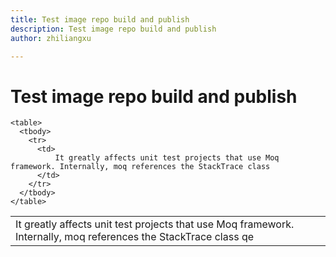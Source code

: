 ```yaml
---
title: Test image repo build and publish
description: Test image repo build and publish
author: zhiliangxu

---
```

# Test image repo build and publish

    <table>
      <tbody>
        <tr>
          <td>
              It greatly affects unit test projects that use Moq framework. Internally, moq references the StackTrace class
          </td>
        </tr>
      </tbody>
    </table>

<table>
  <tbody>
    <tr>
      <td>
          It greatly affects unit test projects that use Moq framework. Internally, moq references the StackTrace class qe
      </td>
    </tr>
  </tbody>
</table>
